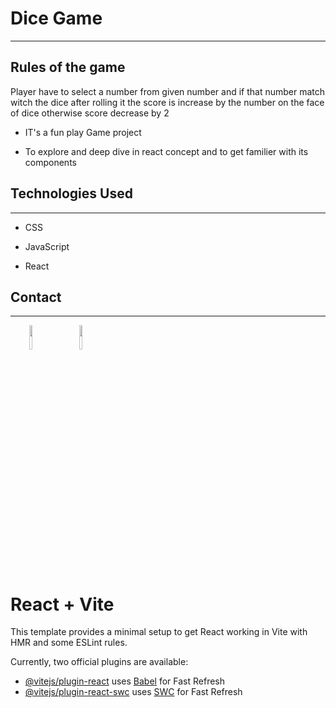 <h1>Dice Game</h1>
<hr>
<h2>Rules of the game</h2>
<p>Player have to select a number from given number and if that number match witch the dice after rolling it the score is increase by the number on the face of dice otherwise score decrease by 2</p><ul>
<li>IT's a fun play Game project</li>
</ul><ul>
<li>To explore and deep dive in react concept and to get familier with its components</li>
</ul><h2>Technologies Used</h2>
<hr><ul>
<li>CSS</li>
</ul><ul>
<li>JavaScript</li>
</ul><ul>
<li>React</li>
</ul><h2>Contact</h2>
<hr><p><span style="margin-right: 30px;"></span><a href="https://www.linkedin.com/in/abhishek-prajapati-3a1a5119b/"><img target="_blank" src="https://cdn.jsdelivr.net/gh/devicons/devicon/icons/linkedin/linkedin-original.svg" style="width: 10%;"></a><span style="margin-right: 30px;"></span><a href="https://github.com/abhi-develope"><img target="_blank" src="https://cdn.jsdelivr.net/gh/devicons/devicon/icons/github/github-original.svg" style="width: 10%;"></a></p>








# React + Vite

This template provides a minimal setup to get React working in Vite with HMR and some ESLint rules.

Currently, two official plugins are available:

- [@vitejs/plugin-react](https://github.com/vitejs/vite-plugin-react/blob/main/packages/plugin-react/README.md) uses [Babel](https://babeljs.io/) for Fast Refresh
- [@vitejs/plugin-react-swc](https://github.com/vitejs/vite-plugin-react-swc) uses [SWC](https://swc.rs/) for Fast Refresh
